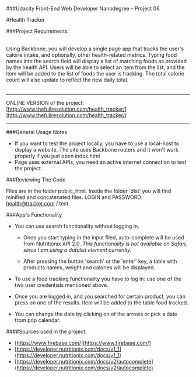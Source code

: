 ###Udacity Front-End Web Developer Nanodegree – Project 06


#Health Tracker



###Project Requirements:

<br>
Using Backbone, you will develop a single page app that tracks the user's calorie intake, and optionally, other health-related metrics. Typing food names into the search field will display a list of matching foods as provided by the health API. Users will be able to select an item from the list, and the item will be added to the list of foods the user is tracking. The total calorie count will also update to reflect the new daily total.
<br><br>

-------

ONLINE  VERSION of the project: [http://www.thefullresolution.com/health_tracker/](http://www.thefullresolution.com/health_tracker/)

-------

###General Usage Notes

- If you want to test the project locally, you have to use a local-host to display a website. The site uses Backbone routers and it won't work properly if you just open index.html
- Page uses external APIs, you need an active internet connection to test the project.



###Reviewing The Code

Files are in the folder public_html. Inside the folder 'dist' you will find minified and concatenated files.
LOGIN and PASSWORD: health@tracker.com / test



###App's Functionality


- You can use search functionality without logging in.
	- Once you start typing in the input filed, auto-complete will be used from Nutritionix API 2.0.
		*This functionality is not available on Safari, since I am using a datalist element currently.*

	- After pressing the button 'search' or the 'enter' key, a table with products names, weight and calories will be displayed.

- To use a food tracking functionality you have to log in: use one of the two user credentials mentioned above.

- Once you are logged in, and you searched for certain product, you can press on one of the results. Item will be added to the table food tracked.  

- You can change the date by clicking on of the arrows or pick a date from pop calendar.






####Sources used in the project:


- [https://www.firebase.com/](https://www.firebase.com/)
- [https://developer.nutritionix.com/docs/v1_1](https://developer.nutritionix.com/docs/v1_1) 
- [https://developer.nutritionix.com/docs/v2/autocomplete](https://developer.nutritionix.com/docs/v2/autocomplete)
